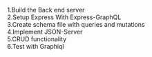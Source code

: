 1.Build the Back end server <br/>
2.Setup Express With Express-GraphQL <br/>
3.Create schema file with queries and mutations <br/>
4.Implement JSON-Server <br/>
5.CRUD functionality <br/>
6.Test with Graphiql <br/>
